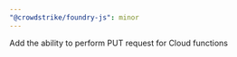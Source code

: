 ```yaml
---
"@crowdstrike/foundry-js": minor
---
```


Add the ability to perform PUT request for Cloud functions
